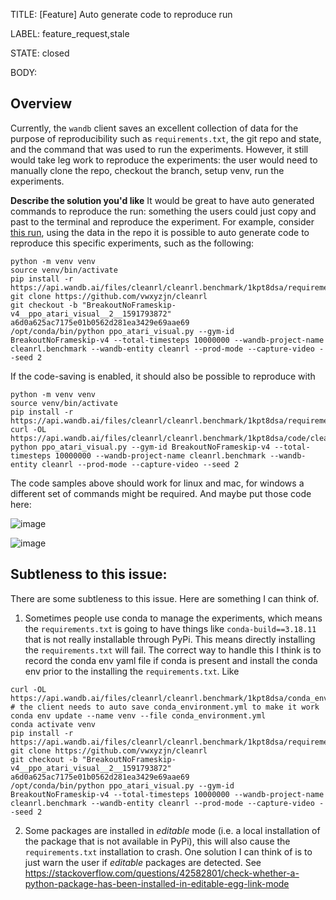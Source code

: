 TITLE:
[Feature] Auto generate code to reproduce run

LABEL:
feature_request,stale

STATE:
closed

BODY:
## Overview
Currently, the `wandb` client saves an excellent collection of data for the purpose of reproducibility such as `requirements.txt`, the git repo and state, and the command that was used to run the experiments. However, it still would take leg work to reproduce the experiments: the user would need to manually clone the repo, checkout the branch, setup venv, run the experiments.

**Describe the solution you'd like**
It would be great to have auto generated commands to reproduce the run: something the users could just copy and past to the terminal and reproduce the experiment. For example, consider [this run](https://wandb.ai/cleanrl/cleanrl.benchmark/runs/1kpt8dsa/overview?workspace=user-costa-huang), using the data in the repo it is possible to auto generate code to reproduce this specific experiments, such as the following:

```
python -m venv venv
source venv/bin/activate
pip install -r https://api.wandb.ai/files/cleanrl/cleanrl.benchmark/1kpt8dsa/requirements.txt
git clone https://github.com/vwxyzjn/cleanrl
git checkout -b "BreakoutNoFrameskip-v4__ppo_atari_visual__2__1591793872" a6d0a625ac7175e01b0562d281ea3429e69aae69
/opt/conda/bin/python ppo_atari_visual.py --gym-id BreakoutNoFrameskip-v4 --total-timesteps 10000000 --wandb-project-name cleanrl.benchmark --wandb-entity cleanrl --prod-mode --capture-video --seed 2

```

If the code-saving is enabled, it should also be possible to reproduce with 
```
python -m venv venv
source venv/bin/activate
pip install -r https://api.wandb.ai/files/cleanrl/cleanrl.benchmark/1kpt8dsa/requirements.txt
curl -OL https://api.wandb.ai/files/cleanrl/cleanrl.benchmark/1kpt8dsa/code/cleanrl/ppo_atari_visual.py
python ppo_atari_visual.py --gym-id BreakoutNoFrameskip-v4 --total-timesteps 10000000 --wandb-project-name cleanrl.benchmark --wandb-entity cleanrl --prod-mode --capture-video --seed 2
```

The code samples above should work for linux and mac, for windows a different set of commands might be required. And maybe put those code here:

![image](https://user-images.githubusercontent.com/5555347/114746930-4230b480-9d1e-11eb-958b-f240f2596e2b.png)


![image](https://user-images.githubusercontent.com/5555347/114746269-896a7580-9d1d-11eb-9e6c-19a089e3d2cf.png)


## Subtleness to this issue:

There are some subtleness to this issue. Here are something I can think of. 

1. Sometimes people use conda to manage the experiments, which means the `requirements.txt` is going to have things like `conda-build==3.18.11` that is not really installable through PyPi. This means directly installing the `requirements.txt` will fail. The correct way to handle this I think is to record the conda env yaml file if conda is present and install the conda env prior to the installing the `requirements.txt`. Like

```
curl -OL https://api.wandb.ai/files/cleanrl/cleanrl.benchmark/1kpt8dsa/conda_environment.yml # the client needs to auto save conda_environment.yml to make it work
conda env update --name venv --file conda_environment.yml
conda activate venv
pip install -r https://api.wandb.ai/files/cleanrl/cleanrl.benchmark/1kpt8dsa/requirements.txt
git clone https://github.com/vwxyzjn/cleanrl
git checkout -b "BreakoutNoFrameskip-v4__ppo_atari_visual__2__1591793872" a6d0a625ac7175e01b0562d281ea3429e69aae69
/opt/conda/bin/python ppo_atari_visual.py --gym-id BreakoutNoFrameskip-v4 --total-timesteps 10000000 --wandb-project-name cleanrl.benchmark --wandb-entity cleanrl --prod-mode --capture-video --seed 2
```


2. Some packages are installed in *editable* mode (i.e. a local installation of the package that is not available in PyPi), this will also cause the `requirements.txt` installation to crash. One solution I can think of is to just warn the user if *editable* packages are detected. See https://stackoverflow.com/questions/42582801/check-whether-a-python-package-has-been-installed-in-editable-egg-link-mode

